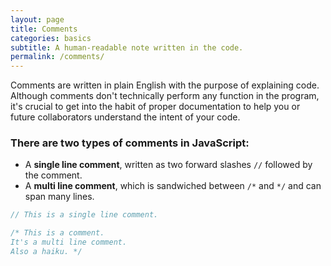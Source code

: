 ```yaml
---
layout: page
title: Comments
categories: basics
subtitle: A human-readable note written in the code.
permalink: /comments/
---
```


Comments are written in plain English with the purpose of explaining code. Although comments don't technically perform any function in the program, it's crucial to get into the habit of proper documentation to help you or future collaborators understand the intent of your code.

### There are two types of comments in JavaScript:

- A **single line comment**, written as two forward slashes `//` followed by the comment.
- A **multi line comment**, which is sandwiched between `/*` and `*/` and can span many lines.

```js
// This is a single line comment.
```

```js
/* This is a comment.
It's a multi line comment.
Also a haiku. */
```
